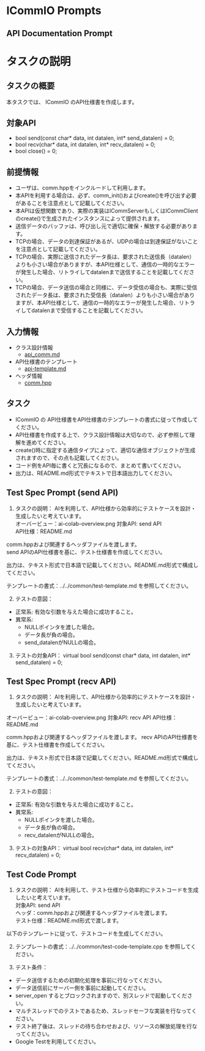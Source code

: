 # ICommIO Prompts

## API Documentation Prompt

# タスクの説明
## タスクの概要

本タスクでは、 ICommIO のAPI仕様書を作成します。

## 対象API

- bool send(const char* data, int datalen, int* send_datalen) = 0;
- bool recv(char* data, int datalen, int* recv_datalen) = 0;
- bool close() = 0;

## 前提情報

- ユーザは、comm.hppをインクルードして利用します。
- 本APIを利用する場合は、必ず、comm_init()およびcreate()を呼び出す必要があることを注意点として記載してください。
- 本APIは仮想関数であり、実際の実装はICommServerもしくはICommClientのcreate()で生成されたインスタンスによって提供されます。
- 送信データのバッファは、呼び出し元で適切に確保・解放する必要があります。
- TCPの場合、データの到達保証があるが、UDPの場合は到達保証がないことを注意点として記載してください。
- TCPの場合、実際に送信されたデータ長は、要求された送信長（datalen）よりも小さい場合がありますが、本API仕様として、通信の一時的なエラーが発生した場合、リトライしてdatalenまで送信することを記載してください。
- TCPの場合、データ送信の場合と同様に、データ受信の場合も、実際に受信されたデータ長は、要求された受信長（datalen）よりも小さい場合がありますが、本API仕様として、通信の一時的なエラーが発生した場合、リトライしてdatalenまで受信することを記載してください。

## 入力情報

- クラス設計情報
  - [api_comm.md](https://github.com/toppers/hakoniwa-drone-core/blob/main/docs/api/comm/api_comm.md)
- API仕様書のテンプレート
  - [api-template.md](https://github.com/toppers/hakoniwa-drone-core/blob/main/docs/prompts/common/api-template.md)
- ヘッダ情報
  - [comm.hpp](https://github.com/toppers/hakoniwa-drone-core/blob/main/include/comm.hpp)

## タスク
- ICommIO の API仕様書をAPI仕様書のテンプレートの書式に従って作成してください。
- API仕様書を作成する上で、クラス設計情報は大切なので、必ず参照して理解を進めてください。
- create()時に指定する通信タイプによって、適切な通信オブジェクトが生成されますので、その点も記載してください。
- コード例をAPI毎に書くと冗長になるので、まとめて書いてください。
- 出力は、README.md形式でテキストで日本語出力してください。



## Test Spec Prompt (send API)

1. タスクの説明：
AIを利用して、API仕様から効率的にテストケースを設計・生成したいと考えています。  
オーバービュー：ai-colab-overview.png
対象API: send API  
API仕様：README.md

comm.hppおよび関連するヘッダファイルを渡します。  
send APIのAPI仕様書を基に、テスト仕様書を作成してください。  

出力は、テキスト形式で日本語で記載してください。README.md形式で構成してください。

テンプレートの書式：../../common/test-template.md を参照してください。

2. テストの意図：
- 正常系: 有効な引数を与えた場合に成功すること。
- 異常系: 
  - NULLポインタを渡した場合。
  - データ長が負の場合。
  - send_datalenがNULLの場合。

3. テストの対象API：
virtual bool send(const char* data, int datalen, int* send_datalen) = 0;


## Test Spec Prompt (recv API)

1. タスクの説明：
AIを利用して、API仕様から効率的にテストケースを設計・生成したいと考えています。

オーバービュー：ai-colab-overview.png
対象API: recv API
API仕様：README.md

comm.hppおよび関連するヘッダファイルを渡します。
recv APIのAPI仕様書を基に、テスト仕様書を作成してください。

出力は、テキスト形式で日本語で記載してください。README.md形式で構成してください。

テンプレートの書式：../../common/test-template.md を参照してください。

2. テストの意図：
- 正常系: 有効な引数を与えた場合に成功すること。
- 異常系:
  - NULLポインタを渡した場合。
  - データ長が負の場合。
  - recv_datalenがNULLの場合。

3. テストの対象API：
virtual bool recv(char* data, int datalen, int* recv_datalen) = 0;

## Test Code Prompt

1. タスクの説明：
AIを利用して、テスト仕様から効率的にテストコードを生成したいと考えています。  
対象API: send API  
ヘッダ：comm.hppおよび関連するヘッダファイルを渡します。  
テスト仕様：README.md形式で渡します。

以下のテンプレートに従って、テストコードを生成してください。

2. テンプレートの書式：../../common/test-code-template.cpp を参照してください。

3. テスト条件：

- データ送信するための初期化処理を事前に行なってください。
- データ送信前にサーバー側を事前に起動してください。
- server_open するとブロックされますので、別スレッドで起動してください。
- マルチスレッドでのテストであるため、スレッドセーフな実装を行なってください。
- テスト終了後は、スレッドの待ち合わせおよび、リソースの解放処理を行なってください。
- Google Testを利用してください。
